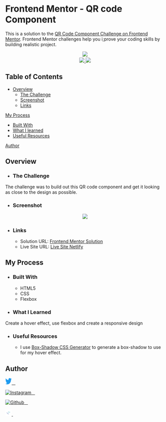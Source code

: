 # Frontend Mentor - QR code Component

This is a solution to the <a href="https://www.frontendmentor.io/challenges/qr-code-component-iux_sIO_H">QR Code Component Challenge on Frontend Mentor</a>. Frontend Mentor challenges help you i;prove your coding skills by building realistic project.

<div id="header" align="center">
  <img src="https://media.giphy.com/media/LMcB8XospGZO8UQq87/giphy.gif" width="200"/>
<div id="badges">
<a href="https://github.com/Mel-TB">
<img src="https://img.shields.io/github/followers/Mel-TB?style=social">
</a>
<a href="https://twitter.com/mel_trbd">
<img src="https://img.shields.io/badge/Twitter-grey?style=for-the-badge&logo=twitter&logoColor=white">
</a>
</div>
</div>

## Table of Contents

- <a href="#overview">Overview</a>
  - <a href="#the-challenge">The Challenge</a>
  - <a href="#screenshot">Screenshot</a>
  - <a href="#links">Links</a>
  
 <a href="#my-process">My Process</a>
  - <a href="#built-with">Built With</a>
  - <a href="#what-i-learned">What I learned</a>
  - <a href="#useful-resources">Useful Resources</a>
  
 <a href="#author">Author</a>



## Overview
  - ### The Challenge
  
  The challenge was to build out this QR code component and get it looking as close to the design as possible.
  
  - ### Screenshot
<div align="center">
<img src="https://www.zupimages.net/up/22/45/16x0.jpeg" width="232"> 
</div>

  - ### Links
    - Solution URL: <a href="https://www.frontendmentor.io/solutions/qr-code-component-using-html-and-css-hover-effect-u6TMVGFNY1">Frontend Mentor Solution</a>
    - Live Site URL: <a href="https://qr-codecomponent-frontend-mentor.netlify.app">Live Site Netlify</a>

## My Process
  - ### Built With
    - HTML5
    - CSS
    - Flexbox
    
  - ### What I Learned
  Create a hover effect, use flexbox and create a responsive design
  
  - ### Useful Resources
    - I use <a href="https://cssgenerator.org/box-shadow-css-generator.html">Box-Shadow CSS Generator</a> to generate a box-shadow to use for my hover effect.

## Author

<a href="https://twitter.com/mel_trbd"><img src="https://github.com/devicons/devicon/blob/master/icons/twitter/twitter-original.svg" title="Twitter" alt="Twitter" width="20" height="20">&nbsp;&nbsp;&nbsp;</a>

<a href="https://www.instagram.com/melbwwt/"><img src="https://github.com/gauravghongde/social-icons/blob/master/SVG/Color/Instagram.svg" title="Instagram" alt="Instagram" width="20" height="20">&nbsp;&nbsp;&nbsp;</a>

<a href="https://github.com/Mel-TB"><img src="https://github.com/gauravghongde/social-icons/blob/master/SVG/Color/Github.svg" title="GitHub" alt="Github" width="20" height="20">&nbsp;&nbsp;&nbsp;</a>

<a href="https://www.frontendmentor.io/profile/Mel-TB"><img src="https://github.com/Mel-TB/QR-code-component/blob/main/images/favicon-32x32.png" title="Frontend Mentor" alt="Frontend Mentor" width="20" height="20">&nbsp;
